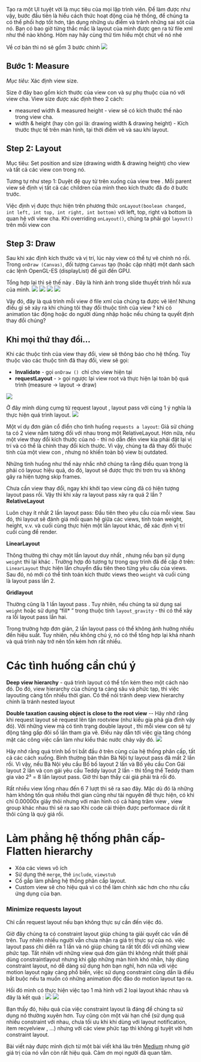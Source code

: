 Tạo ra một UI tuyệt vời là mục tiêu của mọi lập trình viên. Để làm được như vậy, bước đầu tiên là hiểu cách thức hoạt động của hệ thống, để chúng ta có thể phối hợp tốt hơn, tận dụng những ưu điểm  và tránh những sai sót của nó.
Bạn có bao giờ từng thắc mắc là layout của mình được gen ra từ file xml như thế nào không. 
Hôm nay hãy cùng thử tìm hiểu một chút về nó nhé

Về cơ bản thì nó sẽ gồm 3 bước chính 
![](https://miro.medium.com/max/2400/0*wSqC1gtdkKwSwutW.)
## Bước 1: Measure
*Mục tiêu*: Xác định view size.

Size ở đây bao gồm kích thước của view con và sự phụ thuộc của nó với view cha.
View size được xác định theo 2 cách:
* measured width & measured height - view sẽ có kích thước thế nào trong view cha. 
* width & height (hay còn gọi là: drawing width & drawing height) - Kích thước thực tế trên màn hình, tại thời điểm vẽ và sau khi layout. 

## Step 2: Layout
Mục tiêu: Set position and size (drawing width & drawing height)  cho view và tất cả các view con trong nó.

Tương tự như step 1: Duyệt đệ quy từ trên xuống của view tree .
Mỗi parent view sẽ định vị tất cả các children của mình theo kích thước đã đo ở bước trước.

Việc định vị được thực hiện trên phương thức `onLayout(boolean changed, int left, int top, int right, int bottom)`  với left, top, right và bottom là quan hệ với view cha.
Khi overriding `onLayout()`, chúng ta phải gọi `layout()` trên mỗi view con 
## Step 3: Draw
Sau khi xác định kích thước và vị trí, lúc này view có thể tự vẽ chính nó rồi.
Trong `onDraw (Canvas)`, đối tượng `Canvas` tạo (hoặc cập nhật) một danh sách các lệnh OpenGL-ES (displayList) để gửi đến GPU.

Tổng hợp lại thì sẽ thế này . Đây là hình ảnh trong slide thuyết trình hồi xưa của mình.
![](https://images.viblo.asia/f82bdeee-a1cb-4a96-9c22-ea75af3946ed.png)
![](https://images.viblo.asia/4b237789-0d65-4720-9345-aa2e37a0a6b9.png)
![](https://images.viblo.asia/fe08a2c8-bd3b-4513-b156-6c7fb569e98c.png)
![](https://images.viblo.asia/741531bb-0912-4a83-963e-df9b19880d47.png)

Vậy đó, đây là quá trình mỗi view ở file xml của chúng ta được vẽ lên! Nhưng điều gì sẽ xảy ra khi chúng tôi thay đổi thuộc tính của view ? khi có animation tác động hoặc do người dùng nhập hoặc nếu chúng ta quyết định thay đổi chúng?

##  Khi mọi thứ thay đổi…
Khi các thuộc tính của view thay đổi, view sẽ thông báo cho hệ thống. Tùy thuộc vào các thuộc tính đã thay đổi, view sẽ gọi:

* **Invalidate** - gọi `onDraw () `chỉ cho view hiện tại 
* **requestLayout** - > gọi ngược lại view root và thực hiện lại toàn bộ quá trình (measure → layout → draw)

![](https://vladsonkin.com/wp-content/uploads/2020/12/android-view-lifecycle.jpg)

Ở đây mình dùng cụmg từ request layout , layout pass với cùng 1 ý nghĩa là thực hiện quá trình layout.
![](https://miro.medium.com/max/2400/0*xr9f92lWQLyVrKzu.)

Một ví dụ đơn giản cổ điển cho tình huống `requests a layout`: Giả sử chúng ta có 2 view nằm tương đối với nhau trong một RelativeLayout. Hơn nữa, nếu một view thay đổi kích thước của nó - thì nó dẫn đến view kia phải đặt lại vị trí và có thể là chính thay đổi kích thước. Vì vậy, chúng ta đã thay đổi thuộc tính của một view con , nhưng nó khiến toàn bộ view bị outdated.

Những tình huống như thế này nhắc nhở chúng ta rằng điều quan trọng là phải có layouc hiệu quả, do đó, layout sẽ được thực thi trơn tru và không gây ra hiện tượng skip frames.

Chưa cần view thay đổi, ngay khi khởi tạo view cũng đã có hiện tượng layout pass rồi. 
Vậy thì khi xảy ra layout pass xảy ra quá 2 lần ?
**RelativeLayout**

Luôn chạy ít nhất 2 lần layout pass: Đầu tiên theo yêu cầu của mỗi view. Sau đó, thì layout sẽ đánh giá mối quan hệ giữa các views, tính toán weight, height, v.v. và cuối cùng thực hiện một lần layout khác, để xác định vị trí cuối cùng để render.

**LinearLayout**

Thông thường thì chạy một lần layout duy nhất , nhưng nếu bạn sử dụng `weight` thì lại khác . Trường hợp đó tương tự trong quy trình đã đề cập ở trên: `LinearLayout` thực hiện lần chuyển đầu tiên theo từng yêu cầu của views. Sau đó, nó mới có thể tính toán kích thước views theo `weight`  và cuối cùng là layout pass lần 2.

**Gridlayout**

Thường cũng là 1 lần layout pass . Tuy nhiên, nếu chúng ta sử dụng sai `weight` hoặc sử dụng “fill* ” trong thuộc tính `layout_gravity` - thì có thể xảy ra lỗi layout pass lần hai.

Trong trường hợp đơn giản, 2 lần layout pass có thể không ảnh hưởng nhiều đến hiệu suất. Tuy nhiên, nếu không chú ý, nó có thể tổng hợp lại khá nhanh và quá trình này trở nên tốn kém hơn rất nhiều.

# Các tình huống cần chú ý
**Deep view hierarchy** - quá trình layout có thể tốn kém theo một cách nào đó. Do đó, view hierarchy của chúng ta càng sâu và phức tạp, thì việc layouting càng tốn nhiều thời gian. Có thể nói tránh deep view hierarchy chính là tránh  nested layout

**Double taxation causing object is close to the root view** -- 
Hãy nhớ rằng khi request layout sẽ request lên tận rootview (như kiểu gia phả gia đình vậy đó). Với những view mà có tình trạng double layout , thì mỗi view con sẽ tự động tăng gấp đôi số lần tham gia vẽ. Điều này dẫn tới việc gia tăng chóng mặt các công việc cần làm như kiểu thác nước chảy vậy đó.
![](https://miro.medium.com/max/414/0*tH-xYMrnayMoBXwg.)

Hãy nhớ rằng quá trình bố trí bắt đầu ở trên cùng của hệ thống phân cấp, tất cả các cách xuống. Bình thường bản thân Bà Nội tự layout pass đã mất 2 lần rồi. Vì vậy, nếu Bà Nội yêu cầu Bố bố layout 2 lần và Bố yêu cầu Con Gái layout 2 lần và con gái yêu cầu Teddy layout 2 lần - thì tổng thể Teddy tham gia vào 2³ = 8 lần layout pass. Giờ thì bạn thấy cái giá phải trả rồi đó. 

Rất nhiều view lồng nhau đến  6 7 lượt thì sẽ ra sao đây. Mặc dù đó là những hàm không tốn quá nhiều thời gian cũng như tài nguyên để thực hiện, có khi chỉ 0.00000x giây thôi nhưng với màn hình có cả hàng trăm view , view group khác nhau thì sẽ ra sao 
Khi code cải thiện được performace dù rất ít thôi cũng là quý giá rồi.
 
# Làm phẳng hệ thống phân cấp- Flatten hierarchy
* Xóa các views vô ích 
* Sử dụng thẻ `merge`, thẻ `include`, `viewstub`
* Cố gắp làm phẳng hệ thống phân cấp layout.
* Custom view sẽ cho hiệu quả  vì có thể làm chính xác hơn cho nhu cầu ứng dụng của bạn.
### Minimize requests layout
Chỉ cần request layout nếu bạn không thực sự cần đến việc đó.

Giờ đây chúng ta có constraint layout giúp chúng ta giải quyết các vấn đề trên. Tuy nhiên nhiều người vẫn chưa nhận ra giá trị thực sự của  nó. việc layout pass chỉ diễn ra 1 lần và nó giúp chúng ta rất tốt đối với những view phức tạp. Tất nhiên với những view quá đơn giản thì không nhất thiết phải dùng constraintlayout nhưng khi gặp những màn hình khó nhằn, hãy dùng constraint layout, nó dễ dàng sử dụng hơn bạn nghĩ, hơn nữa với việc motion layout ngày càng phổ biến, việc sử dụng constraint cũng dần là điều bắt buộc nếu ta muốn có những animation độc đáo do motion layout tạo ra.

Hồi đó mình có thực hiện việc tạo 1 mà hình với 2 loại layout khác nhau và đây là kết quả : 
![](https://images.viblo.asia/75585c13-3c8e-4545-b5a7-c5221b11055a.png)
![](https://images.viblo.asia/aa424318-59f4-4289-8c16-7d7f64002a0e.png)

Bạn thấy đó, hiệu quả của việc constraint layout là đáng để chúng ta sử dụng nó thường xuyên hơn. Tuy cũng còn một vài hạn chế (sử dụng quá nhiều constraint với nhau, chưa tối ưu khi khi dùng với layout notification, item recyelview , ...) nhưng với các view phức tạp thì không gì tuyệt vời hơn constraint layout.

Bài viết này được mình dịch từ một bài viết khá lâu trên [Medium](https://medium.com/@britt.barak/layout-once-layout-twice-sold-aef156ff16a4) nhưng giờ giá trị của nó vẫn còn rất hiệu quả. Cảm ơn mọi người đã quan tâm.